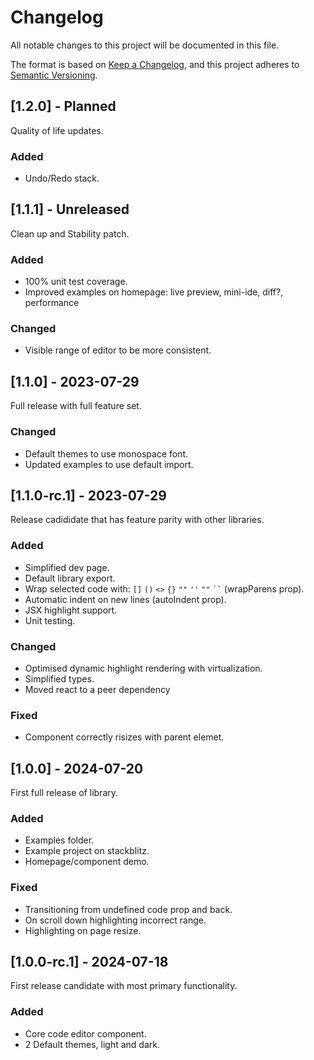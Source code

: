 # Changelog

All notable changes to this project will be documented in this file.

The format is based on [Keep a Changelog](https://keepachangelog.com/en/1.0.0/),
and this project adheres to [Semantic Versioning](https://semver.org/spec/v2.0.0.html).

## [1.2.0] - Planned

Quality of life updates.

### Added

- Undo/Redo stack.

## [1.1.1] - Unreleased

Clean up and Stability patch.

### Added

- 100% unit test coverage.
- Improved examples on homepage: live preview, mini-ide, diff?, performance 

### Changed

- Visible range of editor to be more consistent.

## [1.1.0] - 2023-07-29

Full release with full feature set.

### Changed

- Default themes to use monospace font.
- Updated examples to use default import.

## [1.1.0-rc.1] - 2023-07-29

Release cadididate that has feature parity with other libraries.

### Added

- Simplified dev page.
- Default library export.
- Wrap selected code with: `[]` `()` `<>` `{}` `""` `''` `""` ` `` ` (wrapParens prop).
- Automatic indent on new lines (autoIndent prop).
- JSX highlight support.
- Unit testing.

### Changed

- Optimised dynamic highlight rendering with virtualization.
- Simplified types.
- Moved react to a peer dependency

### Fixed

- Component correctly risizes with parent elemet.

## [1.0.0] - 2024-07-20

First full release of library.

### Added

- Examples folder.
- Example project on stackblitz.
- Homepage/component demo.

### Fixed

- Transitioning from undefined code prop and back.
- On scroll down highlighting incorrect range.
- Highlighting on page resize.

## [1.0.0-rc.1] - 2024-07-18

First release candidate with most primary functionality.

### Added

- Core code editor component.
- 2 Default themes, light and dark.

